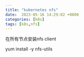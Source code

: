```yaml
---
title: "kubernetes nfs"
date:  2023-05-16 14:29:02 +0800
categories: [k8s]
tags: [k8s,nfs]
---
```


在所有节点安装nfs client

yum install -y nfs-utils



